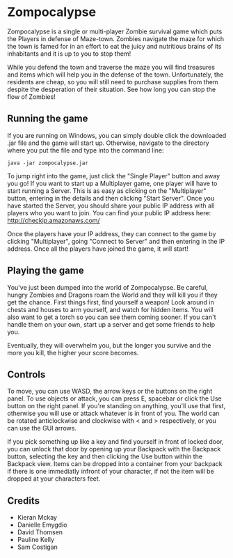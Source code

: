 # Zompocalypse

Zompocalypse is a single or multi-player Zombie survival game which puts the Players in defense of Maze-town. Zombies navigate the maze for which the town is famed for in an effort to eat the juicy and nutritious brains of its inhabitants and it is up to you to stop them!

While you defend the town and traverse the maze you will find treasures and items which will help you in the defense of the town. Unfortunately, the residents are cheap, so you will still need to purchase supplies from them despite the desperation of their situation. See how long you can stop the flow of Zombies!

## Running the game

If you are running on Windows, you can simply double click the downloaded .jar file and the game will start up. Otherwise, navigate to the directory where you put the file and type into the command line:

`java -jar zompocalypse.jar`

To jump right into the game, just click the "Single Player" button and away you go! If you want to start up a Multiplayer game, one player will have to start running a Server. This is as easy as clicking on the "Multiplayer" button, entering in the details and then clicking "Start Server". Once you have started the Server, you should share your public IP address with all players who you want to join. You can find your public IP address here: http://checkip.amazonaws.com/

Once the players have your IP address, they can connect to the game by clicking "Multiplayer", going "Connect to Server" and then entering in the IP address. Once all the players have joined the game, it will start!

## Playing the game

You've just been dumped into the world of Zompocalypse. Be careful, hungry Zombies and Dragons roam the World and they will kill you if they get the chance. First things first, find yourself a weapon! Look around in chests and houses to arm yourself, and watch for hidden items. You will also want to get a torch so you can see them coming sooner. If you can't handle them on your own, start up a server and get some friends to help you.

Eventually, they will overwhelm you, but the longer you survive and the more you kill, the higher your score becomes.

## Controls

To move, you can use WASD, the arrow keys or the buttons on the right panel. To use objects or attack, you can press E, spacebar or click the Use button on the right panel. If you're standing on anything, you'll use that first, otherwise you will use or attack whatever is in front of you. The world can be rotated anticlockwise and clockwise with < and > respectively, or you can use the GUI arrows.

If you pick something up like a key and find yourself in front of locked door, you can unlock that door by opening up your Backpack with the Backpack button, selecting the key and then clicking the Use button within the Backpack view. Items can be dropped into a container from your backpack if there is one immediatly infront of your character, if not the item will be dropped at your characters feet.

## Credits

* Kieran Mckay
* Danielle Emygdio
* David Thomsen
* Pauline Kelly
* Sam Costigan
